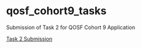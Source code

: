 # qosf_cohort9_tasks
 
Submission of Task 2 for QOSF Cohort 9 Application

[Task 2 Submission](Task2.ipynb)

